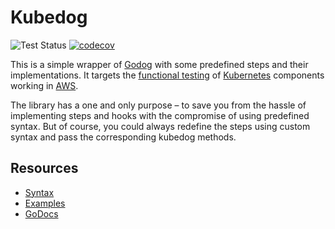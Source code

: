 # Kubedog

![Test Status](https://github.com/keikoproj/kubedog/workflows/Test/badge.svg) [![codecov](https://codecov.io/gh/keikoproj/kubedog/branch/master/graph/badge.svg)](https://codecov.io/gh/keikoproj/kubedog)

This is a simple wrapper of [Godog]( https://github.com/cucumber/godog) with some predefined steps and their implementations. It targets the [functional testing](https://cucumber.io/docs/bdd/) of [Kubernetes](https://kubernetes.io/) components working in [AWS](https://aws.amazon.com/). 

The library has a one and only purpose – to save you from the hassle of implementing steps and hooks with the compromise of using predefined syntax. But of course, you could always redefine the steps using custom syntax and pass the corresponding kubedog methods.

## Resources
- [Syntax](docs/syntax.md)
- [Examples](examples/examples.md)
- [GoDocs](https://godoc.org/github.com/keikoproj/kubedog)